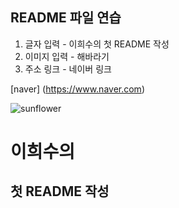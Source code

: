 ## README 파일 연습

1. 글자 입력 - 이희수의 첫 README 작성
2. 이미지 입력 - 해바라기
3. 주소 링크 - 네이버 링크

[naver] (https://www.naver.com)

![sunflower](https://user-images.githubusercontent.com/105259348/167655692-6e07468b-6785-4983-a3aa-7fc69f4f0c88.jpg)


이희수의 
==============

첫 README 작성 
--------------
